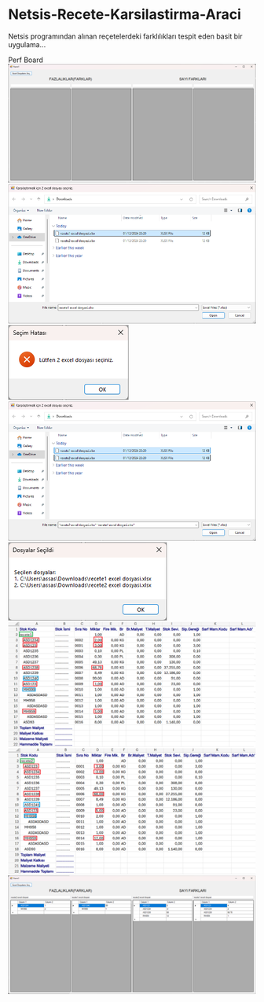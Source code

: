 # Netsis-Recete-Karsilastirma-Araci
Netsis programından alınan reçetelerdeki farklılıkları tespit eden basit bir uygulama...

Perf Board
![](pics/appPic1.png)
![](pics/appPic3.png)
![](pics/appPic4.png)
![](pics/appPic5.png)
![](pics/appPic6.png)
![](pics/recete1pic.png)![](pics/recete2pic.png)
![](pics/appPic7.png)

